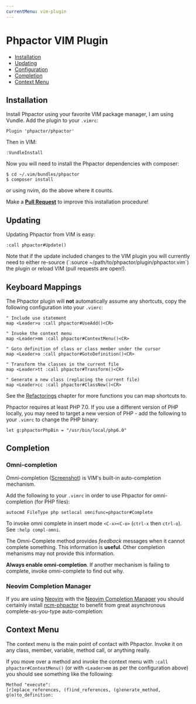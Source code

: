```yaml
---
currentMenu: vim-plugin
---
```

Phpactor VIM Plugin
===================

- [Installation](#installation)
- [Updating](#updating)
- [Configuration](#configuration)
- [Completion](#completion)
- [Context Menu](#context-menu)

Installation
------------

Install Phpactor using your favorite VIM package manager, I am using Vundle.
Add the plugin to your `.vimrc`:

```
Plugin 'phpactor/phpactor'
```

Then in VIM:

```
:VundleInstall
```

Now you will need to install the Phpactor dependencies with composer:

```
$ cd ~/.vim/bundles/phpactor
$ composer install
```

or using nvim, do the above where it counts.

<div class="alert alert-info">
Make a <b><i class="fa fa-github"></i> <a href="https://github.com/phpactor/phpactor">Pull Request</a></b> to improve this
installation procedure!
</div>

Updating
--------

Updating Phpactor from VIM is easy:

```vim
:call phpactor#Update()
```

<div class="alert alert-warning">
Note that if the update included changes to the VIM plugin you will currently
need to either re-source (`:source ~/path/to/phpactor/plugin/phpactor.vim`) the plugin or reload VIM (pull requests are open!).
</div>

Keyboard Mappings
-----------------

The Phpactor plugin will **not** automatically assume any shortcuts, copy
the following configuration into your `.vimrc`:

```vimscript
" Include use statement
map <Leader>u :call phpactor#UseAdd()<CR>

" Invoke the context menu
map <Leader>mm :call phpactor#ContextMenu()<CR>

" Goto definition of class or class member under the cursor
map <Leader>o :call phpactor#GotoDefinition()<CR>

" Transform the classes in the current file
map <Leader>tt :call phpactor#Transform()<CR>

" Generate a new class (replacing the current file)
map <Leader>cc :call phpactor#ClassNew()<CR>
```

See the [Refactorings](refactorings.md) chapter for more functions you can map
shortcuts to.

Phpactor requires at least PHP 7.0. If you use a different version of PHP
locally, you may need to target a new version of PHP - add the following to
your `.vimrc` to change the PHP binary:

```
let g:phpactorPhpBin = "/usr/bin/local/php6.0"
```

Completion
----------

### Omni-completion

Omni-completion
([Screenshot](http://localhost:8000/screenshots.html#code-completion)) is
VIM's built-in auto-completion mechanism. 

Add the following to your `.vimrc` in order to use Phpactor for omni-completion (for PHP files):

```vimscript
autocmd FileType php setlocal omnifunc=phpactor#Complete
```

To invoke omni complete in insert mode `<C-x><C-o>` (`ctrl-x` then `ctrl-o`).
See `:help compl-omni`.

<div class="alert alert-info">
<p>
The Omni-Complete method provides <i>feedback</i> messages when it cannot complete something. This information
is <b>useful</b>. Other completion mehanisms may not provide this information.
</p>
<p>
<b>Always enable omni-completion</b>. If another mechanism is failing to complete, invoke omni-complete to find out why.
</p>
</div>

### Neovim Completion Manager

If you are using [Neovim](https://neovim.io/) with the [Neovim Completion
Manager](https://github.com/roxma/nvim-completion-manager) you should certainly
install [ncm-phpactor](https://github.com/roxma/ncm-phpactor) to benefit from
great asynchronous complete-as-you-type auto-completion:

Context Menu
------------

The context menu is the main point of contact with Phpactor. Invoke it on any
class, member, variable, method call, or anything really.

If you move over a method and invoke the context menu with `:call
phpactor#ContextMenu()` (or with `<Leader>mm` as per the configuration above) you
should see something like the following:

```
Method "execute":
[r]eplace_references, (f)ind_references, (g)enerate_method, g(o)to_definition: 
```

